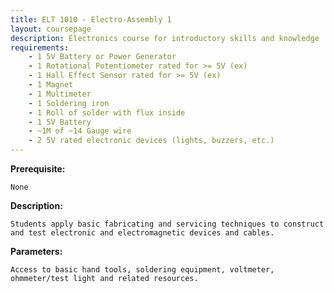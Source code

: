 ```yaml
---
title: ELT 1010 - Electro-Assembly 1
layout: coursepage
description: Electronics course for introductory skills and knowledge
requirements:
    - 1 5V Battery or Power Generator
    - 1 Rotational Potentiometer rated for >= 5V (ex)
    - 1 Hall Effect Sensor rated for >= 5V (ex)
    - 1 Magnet
    - 1 Multimeter
    - 1 Soldering iron
    - 1 Roll of solder with flux inside
    - 1 5V Battery
    - ~1M of ~14 Gauge wire
    - 2 5V rated electronic devices (lights, buzzers, etc.)
---
```

**Prerequisite:**

    None 

**Description:**

    Students apply basic fabricating and servicing techniques to construct and test electronic and electromagnetic devices and cables. 

**Parameters:**

    Access to basic hand tools, soldering equipment, voltmeter, ohmmeter/test light and related resources.
